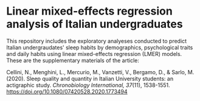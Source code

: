 # Linear mixed-effects regression analysis of Italian undergraduates
This repository includes the exploratory  analyeses  conducted  to  predict  Italian undergraudates' sleep  habits  by demographics, psychological traits and daily habits using linear mixed-effects regression (LMER) models. These are the supplementary materials of the article:

Cellini, N., Menghini, L., Mercurio, M., Vanzetti, V., Bergamo, D., & Sarlo, M. (2020). Sleep quality and quantity in Italian University students: an actigraphic study. *Chronobiology International, 37*(11), 1538-1551. https://doi.org/10.1080/07420528.2020.1773494
